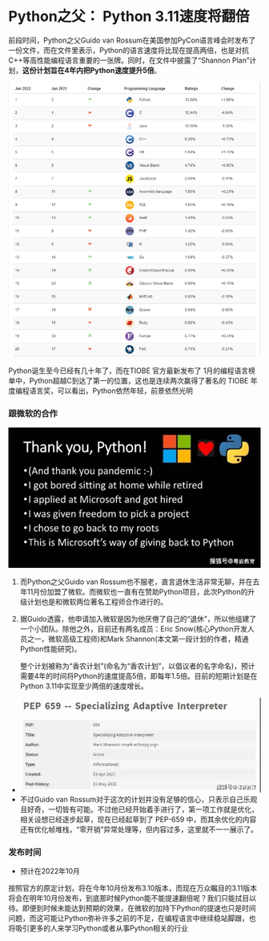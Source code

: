 # Python之父： Python 3.11速度将翻倍                                 

前段时间，Python之父Guido van  Rossum在美国参加PyCon语言峰会时发布了一份文件，而在文件里表示，Python的语言速度将比现在提高两倍，也是对抗C++等高性能编程语言重要的一张牌。同时，在文件中披露了“Shannon Plan”计划，**这份计划旨在4年内把Python速度提升5倍**。

![image-20220203104528923](2021-02-03/image-20220203104528923.png)

Python诞生至今已经有几十年了，而在TIOBE 官方最新发布了 1月的编程语言榜单中，Python超越C到达了第一的位置，这也是连续两次赢得了著名的 TIOBE 年度编程语言奖，可以看出，Python依然年轻，前景依然光明



### 跟微软的合作

![img](2021-02-03/a66666f08cf94c47b6c995b7b74170c8.jpeg)

1. 而Python之父Guido van Rossum也不服老，直言退休生活非常无聊，并在去年11月份加盟了微软。而微软也一直有在赞助Python项目，此次Python的升级计划也是和微软两位著名工程师合作进行的。



2. 据Guido透露，他申请加入微软是因为他厌倦了自己的“退休”，所以他组建了一个小团队。除他之外，目前还有两名成员：Eric Snow(核心Python开发人员之一，微软高级工程师)和Mark Shannon(本文第一段计划的作者，精通Python性能研究)。

   整个计划被称为“香农计划”(命名为“香农计划”，以倡议者的名字命名)，预计需要4年的时间将Python的速度提高5倍，即每年1.5倍。目前的短期计划是在Python 3.11中实现至少两倍的速度增长。

- ![img](2021-02-03/9e941d6342ef450c8ec90751c6ff4663.jpeg)
- 不过Guido van  Rossum对于这次的计划并没有足够的信心，只表示自己乐观且好奇，一切皆有可能。不过他已经开始着手进行了，第一项工作就是优化，相关设想已经逐步起草，现在已经起草到了 PEP-659 中，而其余优化的内容还有优化帧堆栈，“零开销”异常处理等，但内容过多，这里就不一一展示了。



### 发布时间

- 预计在2022年10月

按照官方的原定计划，将在今年10月份发布3.10版本，而现在万众瞩目的3.11版本将会在明年10月份发布，到底那时候Python能不能提速翻倍呢？我们只能拭目以待。即便到时候未能达到预期的效果，在微软的加持下Python的提速也只是时间问题，而这可能让Python弥补许多之前的不足，在编程语言中继续稳站脚跟，也将吸引更多的人来学习Python或者从事Python相关的行业